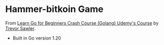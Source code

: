 # Hammer-bitkoin Game

From
[Learn Go for Beginners Crash Course (Golang)
Udemy's Course](https://www.udemy.com/course/go-programming-language-crash-course) by [Trevor Sawler](https://www.udemy.com/course/building-modern-web-applications-with-go/#instructor-1).

- Built in Go version 1.20
